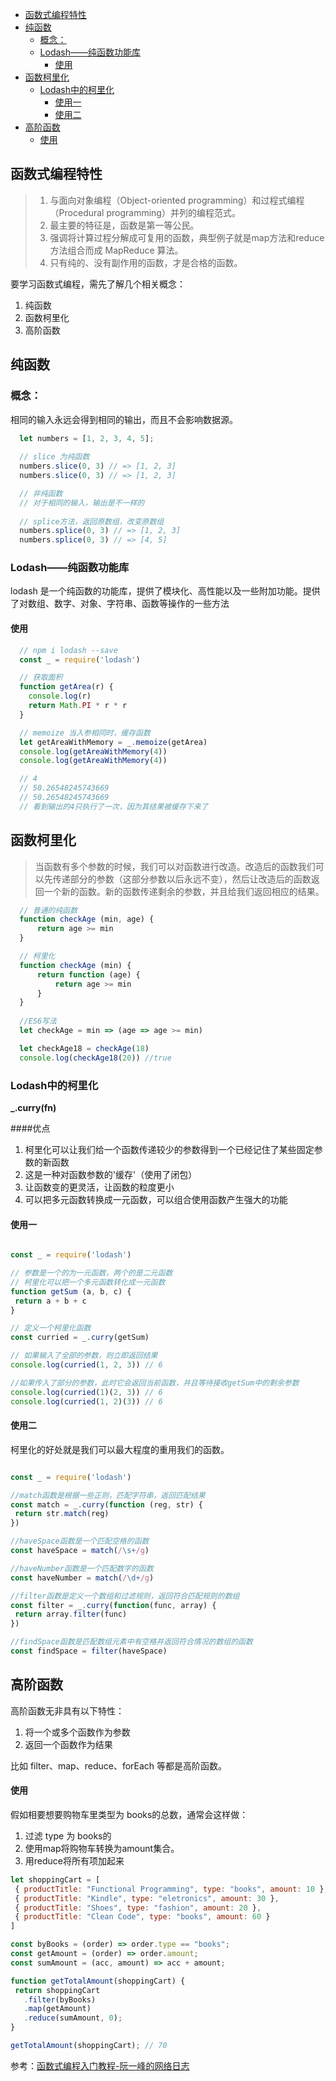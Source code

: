 - [函数式编程特性](#函数式编程特性)
- [纯函数](#纯函数)
  - [概念：](#概念)
  - [Lodash——纯函数功能库](#lodash纯函数功能库)
    - [使用](#使用)
- [函数柯里化](#函数柯里化)
  - [Lodash中的柯里化](#lodash中的柯里化)
    - [使用一](#使用一)
    - [使用二](#使用二)
- [高阶函数](#高阶函数)
    - [使用](#使用-1)

## 函数式编程特性

>   1. 与面向对象编程（Object-oriented programming）和过程式编程（Procedural programming）并列的编程范式。
>   1. 最主要的特征是，函数是第一等公民。
>   1. 强调将计算过程分解成可复用的函数，典型例子就是map方法和reduce方法组合而成 MapReduce 算法。
>   1. 只有纯的、没有副作用的函数，才是合格的函数。

要学习函数式编程，需先了解几个相关概念：
1. 纯函数
2. 函数柯里化
3. 高阶函数

## 纯函数
### 概念：

相同的输入永远会得到相同的输出，而且不会影响数据源。
	
```javascript
  let numbers = [1, 2, 3, 4, 5];
  
  // slice 为纯函数
  numbers.slice(0, 3) // => [1, 2, 3] 
  numbers.slice(0, 3) // => [1, 2, 3]

  // 非纯函数 
  // 对于相同的输入，输出是不一样的
  
  // splice方法，返回原数组，改变原数组
  numbers.splice(0, 3) // => [1, 2, 3] 
  numbers.splice(0, 3) // => [4, 5] 
```

### Lodash——纯函数功能库
lodash 是一个纯函数的功能库，提供了模块化、高性能以及一些附加功能。提供了对数组、数字、对象、字符串、函数等操作的一些方法

#### 使用
```javascript
  // npm i lodash --save
  const _ = require('lodash')

  // 获取面积
  function getArea(r) {
    console.log(r)
    return Math.PI * r * r
  }

  // memoize 当入参相同时，缓存函数
  let getAreaWithMemory = _.memoize(getArea)
  console.log(getAreaWithMemory(4))
  console.log(getAreaWithMemory(4))

  // 4
  // 50.26548245743669
  // 50.26548245743669
  // 看到输出的4只执行了一次，因为其结果被缓存下来了
```

## 函数柯里化
> 当函数有多个参数的时候，我们可以对函数进行改造。改造后的函数我们可以先传递部分的参数（这部分参数以后永远不变），然后让改造后的函数返回一个新的函数。新的函数传递剩余的参数，并且给我们返回相应的结果。

```javascript
  // 普通的纯函数
  function checkAge (min, age) {
      return age >= min
  }

  // 柯里化
  function checkAge (min) {
      return function (age) {
          return age >= min
      }
  }
  
  //ES6写法
  let checkAge = min => (age => age >= min)

  let checkAge18 = checkAge(18)
  console.log(checkAge18(20)) //true
```
### Lodash中的柯里化
**_.curry(fn)**

####优点
1. 柯里化可以让我们给一个函数传递较少的参数得到一个已经记住了某些固定参数的新函数
1. 这是一种对函数参数的'缓存'（使用了闭包）
1. 让函数变的更灵活，让函数的粒度更小
1. 可以把多元函数转换成一元函数，可以组合使用函数产生强大的功能

#### 使用一
```javascript

const _ = require('lodash')

// 参数是一个的为一元函数，两个的是二元函数
// 柯里化可以把一个多元函数转化成一元函数
function getSum (a, b, c) {
 return a + b + c
}

// 定义一个柯里化函数
const curried = _.curry(getSum)

// 如果输入了全部的参数，则立即返回结果
console.log(curried(1, 2, 3)) // 6

//如果传入了部分的参数，此时它会返回当前函数，并且等待接收getSum中的剩余参数
console.log(curried(1)(2, 3)) // 6
console.log(curried(1, 2)(3)) // 6
```

#### 使用二
柯里化的好处就是我们可以最大程度的重用我们的函数。

```javascript

const _ = require('lodash')

//match函数是根据一些正则，匹配字符串，返回匹配结果
const match = _.curry(function (reg, str) {
 return str.match(reg)
})

//haveSpace函数是一个匹配空格的函数
const haveSpace = match(/\s+/g)

//haveNumber函数是一个匹配数字的函数
const haveNumber = match(/\d+/g)

//filter函数是定义一个数组和过滤规则，返回符合匹配规则的数组
const filter = _.curry(function(func, array) {
 return array.filter(func)
})

//findSpace函数是匹配数组元素中有空格并返回符合情况的数组的函数
const findSpace = filter(haveSpace)
```

## 高阶函数
高阶函数无非具有以下特性：

1. 将一个或多个函数作为参数
1. 返回一个函数作为结果

比如 filter、map、reduce、forEach 等都是高阶函数。

#### 使用
假如相要想要购物车里类型为 books的总数，通常会这样做：

1. 过滤 type 为 books的
1. 使用map将购物车转换为amount集合。
1. 用reduce将所有项加起来

```javascript
let shoppingCart = [
 { productTitle: "Functional Programming", type: "books", amount: 10 },
 { productTitle: "Kindle", type: "eletronics", amount: 30 },
 { productTitle: "Shoes", type: "fashion", amount: 20 },
 { productTitle: "Clean Code", type: "books", amount: 60 }
]

const byBooks = (order) => order.type == "books";
const getAmount = (order) => order.amount;
const sumAmount = (acc, amount) => acc + amount;

function getTotalAmount(shoppingCart) {
 return shoppingCart
   .filter(byBooks)
   .map(getAmount)
   .reduce(sumAmount, 0);
}

getTotalAmount(shoppingCart); // 70
```

参考：[函数式编程入门教程-阮一峰的网络日志](http://www.ruanyifeng.com/blog/2017/02/fp-tutorial.html)




